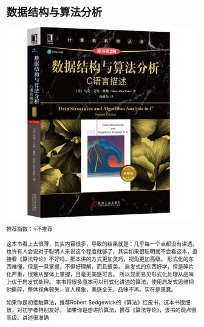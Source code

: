 # 数据结构与算法分析


![数据结构与算法分析](./数据结构与算法分析.jpg)

推荐指数：⭐️不推荐

这本书看上去很薄，其实内容很多，导致的结果就是：几乎每一个点都没有讲透。
也许有人会说对于聪明人来说这个程度就够了，其实如果很聪明就不会看这本，直接看《算法导论》不好吗，那本讲的方式更加灵巧，视角更加高级。
形式化的东西难懂，但是一旦掌握，不但好理解，而且很美。
启发式的东西好学，但是碎片化严重，很难从整体上掌握，且毫无美感可言。
所以显而易见形式化处理从品味上优于启发式处理。
本书将很多原本可以形式化讲述的算法，使用启发式思维把他撕碎，整体视角顿失，盲人摸象，美感全无，品味不再。实在是愚蠢。

如果你是初接触算法，推荐Robert Sedgewick的《算法》红皮书，这本书很细致，对初学者特别友好。
如果你是想进阶算法，推荐《算法导论》，该书的观点很高级。讲述很准确
